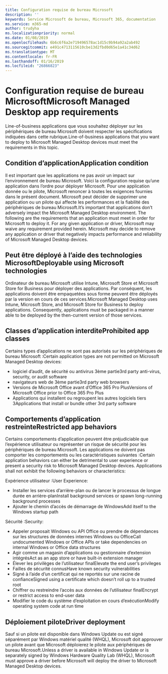 ```yaml
---
title: Configuration requise de bureau Microsoft
description: ''
keywords: Service Microsoft de bureau, Microsoft 365, documentation
ms.service: m365-md
author: trudyha
ms.localizationpriority: normal
ms.date: 01/08/2019
ms.openlocfilehash: 6b6c6f6a2e719496578ac1d15c9b94a92a2ab492
ms.sourcegitcommit: e491c4713115610cbe13d2fbd0d65e1a41c34d62
ms.translationtype: MT
ms.contentlocale: fr-FR
ms.lasthandoff: 01/16/2019
ms.locfileid: "26866823"
---
```

# <a name="microsoft-managed-desktop-app-requirements"></a><span data-ttu-id="03ec0-103">Configuration requise de bureau Microsoft</span><span class="sxs-lookup"><span data-stu-id="03ec0-103">Microsoft Managed Desktop app requirements</span></span>

<!--This topic is the target for aka.ms/app-req. This is aka link is used from EA agreeement for MMD. do not delete.-->

<!--Application addendum -->
 
<span data-ttu-id="03ec0-104">Line-of-business applications que vous souhaitez déployer sur les périphériques de bureau Microsoft doivent respecter les spécifications indiquées dans cette rubrique.</span><span class="sxs-lookup"><span data-stu-id="03ec0-104">Line-of-business applications that you want to deploy to Microsoft Managed Desktop devices must meet the requirements in this topic.</span></span> 

## <a name="application-condition"></a><span data-ttu-id="03ec0-105">Condition d’application</span><span class="sxs-lookup"><span data-stu-id="03ec0-105">Application condition</span></span>

<span data-ttu-id="03ec0-p101">Il est important que les applications ne pas avoir un impact sur l’environnement de bureau Microsoft. Voici la configuration requise qu’une application dans l’ordre pour déployer Microsoft. Pour une application donnée ou le pilote, Microsoft renoncer à toutes les exigences fournies dans le présent document. Microsoft peut décider de supprimer une application ou un pilote qui affecte les performances et la fiabilité des périphériques de bureau Microsoft.</span><span class="sxs-lookup"><span data-stu-id="03ec0-p101">It’s important that applications don’t adversely impact the Microsoft Managed Desktop environment. The following are the requirements that an application must meet in order for Microsoft to deploy it. For any given application or driver, Microsoft may waive any requirement provided herein. Microsoft may decide to remove any application or driver that negatively impacts performance and reliability of Microsoft Managed Desktop devices.</span></span>

## <a name="deployable-using-microsoft-technologies"></a><span data-ttu-id="03ec0-110">Peut être déployé à l’aide des technologies Microsoft</span><span class="sxs-lookup"><span data-stu-id="03ec0-110">Deployable using Microsoft technologies</span></span>

<span data-ttu-id="03ec0-p102">Ordinateur de bureau Microsoft utilise Intune, Microsoft Store et Microsoft Store for Business pour déployer des applications. Par conséquent, les applications doivent être empaquetées sous forme peuvent être déployés par la version en cours de ces services.</span><span class="sxs-lookup"><span data-stu-id="03ec0-p102">Microsoft Managed Desktop uses Intune,  Microsoft Store, and  Microsoft Store for Business to deploy applications. Consequently, applications must be packaged in a manner able to be deployed by the then-current version of those services.</span></span>

## <a name="prohibited-app-classes"></a><span data-ttu-id="03ec0-113">Classes d’application interdite</span><span class="sxs-lookup"><span data-stu-id="03ec0-113">Prohibited app classes</span></span>

<span data-ttu-id="03ec0-114">Certains types d’applications ne sont pas autorisés sur les périphériques de bureau Microsoft :</span><span class="sxs-lookup"><span data-stu-id="03ec0-114">Certain application types are not permitted on Microsoft Managed Desktop devices:</span></span>
- <span data-ttu-id="03ec0-115">logiciel d’audit, de sécurité ou antivirus 3ème partie</span><span class="sxs-lookup"><span data-stu-id="03ec0-115">3rd party anti-virus, security, or audit software</span></span>
- <span data-ttu-id="03ec0-116">navigateurs web de 3ème partie</span><span class="sxs-lookup"><span data-stu-id="03ec0-116">3rd party web browsers</span></span>
- <span data-ttu-id="03ec0-117">Versions de Microsoft Office avant d’Office 365 Pro Plus</span><span class="sxs-lookup"><span data-stu-id="03ec0-117">Versions of Microsoft Office prior to Office 365 Pro Plus</span></span>
- <span data-ttu-id="03ec0-118">Applications qui installent ou regroupent les autres logiciels tiers 3</span><span class="sxs-lookup"><span data-stu-id="03ec0-118">Applications that install or bundle other 3rd party software</span></span>

## <a name="restricted-app-behaviors"></a><span data-ttu-id="03ec0-119">Comportements d’application restreinte</span><span class="sxs-lookup"><span data-stu-id="03ec0-119">Restricted app behaviors</span></span>

<span data-ttu-id="03ec0-p103">Certains comportements d’application peuvent être préjudiciable que l’expérience utilisateur ou représenter un risque de sécurité pour les périphériques de bureau Microsoft. Les applications ne doivent pas comporter les comportements ou les caractéristiques suivantes :</span><span class="sxs-lookup"><span data-stu-id="03ec0-p103">Certain application behaviors can either be detrimental to user experience or present a security risk to Microsoft Managed Desktop devices. Applications shall not exhibit the following behaviors or characteristics:</span></span> 

<span data-ttu-id="03ec0-122">Expérience utilisateur :</span><span class="sxs-lookup"><span data-stu-id="03ec0-122">User Experience:</span></span>
- <span data-ttu-id="03ec0-123">Installer les services d’arrière-plan ou de lancer le processus de longue durée en arrière-plan</span><span class="sxs-lookup"><span data-stu-id="03ec0-123">Install background services or spawn long-running background processes</span></span>
- <span data-ttu-id="03ec0-124">Ajouter le chemin d’accès de démarrage de Windows</span><span class="sxs-lookup"><span data-stu-id="03ec0-124">Add itself to the Windows startup path</span></span>

<span data-ttu-id="03ec0-125">Sécurité :</span><span class="sxs-lookup"><span data-stu-id="03ec0-125">Security:</span></span>
- <span data-ttu-id="03ec0-126">Appeler proposait Windows ou API Office ou prendre de dépendances sur les structures de données internes Windows ou Office</span><span class="sxs-lookup"><span data-stu-id="03ec0-126">Call undocumented Windows or Office APIs or take dependencies on internal Windows or Office data structures</span></span>
- <span data-ttu-id="03ec0-127">Agir comme un magasin d’applications ou gestionnaire d’extension intégrés</span><span class="sxs-lookup"><span data-stu-id="03ec0-127">Act as an app store or have built-in extension manager</span></span>
- <span data-ttu-id="03ec0-128">Élever les privilèges de l’utilisateur final</span><span class="sxs-lookup"><span data-stu-id="03ec0-128">Elevate the end user’s privileges</span></span>
- <span data-ttu-id="03ec0-129">Failles de sécurité connus</span><span class="sxs-lookup"><span data-stu-id="03ec0-129">Have known security vulnerabilities</span></span>
- <span data-ttu-id="03ec0-130">Signé à l’aide d’un certificat qui ne reportés sur une racine de confiance</span><span class="sxs-lookup"><span data-stu-id="03ec0-130">Signed using a certificate which doesn’t roll up to a trusted root</span></span>
- <span data-ttu-id="03ec0-131">Chiffrer ou restreindre l’accès aux données de l’utilisateur final</span><span class="sxs-lookup"><span data-stu-id="03ec0-131">Encrypt or restrict access to end-user data</span></span>
- <span data-ttu-id="03ec0-132">Modifier le code du système d’exploitation en cours d’exécution</span><span class="sxs-lookup"><span data-stu-id="03ec0-132">Modify operating system code at run time</span></span>

## <a name="driver-deployment"></a><span data-ttu-id="03ec0-133">Déploiement pilote</span><span class="sxs-lookup"><span data-stu-id="03ec0-133">Driver deployment</span></span>

<span data-ttu-id="03ec0-134">Sauf si un pilote est disponible dans Windows Update ou est signé séparément par Windows matériel qualité (WHQL), Microsoft doit approuver un pilote avant que Microsoft déploierez le pilote aux périphériques de bureau Microsoft.</span><span class="sxs-lookup"><span data-stu-id="03ec0-134">Unless a driver is available in Windows Update or is separately signed by Windows Hardware Quality Lab (WHQL), Microsoft must approve a driver before Microsoft will deploy the driver to Microsoft Managed Desktop devices.</span></span>
